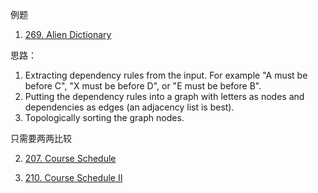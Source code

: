 例题
1. [269. Alien Dictionary](https://leetcode.com/problems/alien-dictionary/)

思路：
1. Extracting dependency rules from the input. For example "A must be before C", "X must be before D", or "E must be before B".
2. Putting the dependency rules into a graph with letters as nodes and dependencies as edges (an adjacency list is best).
3. Topologically sorting the graph nodes.

只需要两两比较


2. [207. Course Schedule](https://leetcode.com/problems/course-schedule/)


3. [210. Course Schedule II](https://leetcode.com/problems/course-schedule-ii/)



